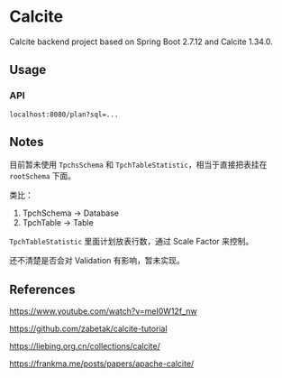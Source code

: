 # Calcite
Calcite backend project based on Spring Boot 2.7.12 and Calcite 1.34.0.

## Usage
### API
`localhost:8080/plan?sql=...`

## Notes
目前暂未使用 `TpchsSchema` 和 `TpchTableStatistic`，相当于直接把表挂在 `rootSchema` 下面。

类比：
1. TpchSchema -> Database
2. TpchTable -> Table

`TpchTableStatistic` 里面计划放表行数，通过 Scale Factor 来控制。

还不清楚是否会对 Validation 有影响，暂未实现。

## References
https://www.youtube.com/watch?v=meI0W12f_nw

https://github.com/zabetak/calcite-tutorial

https://liebing.org.cn/collections/calcite/

https://frankma.me/posts/papers/apache-calcite/